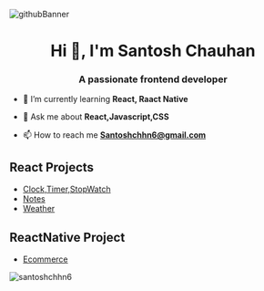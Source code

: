 ![githubBanner](https://user-images.githubusercontent.com/102342620/217224975-6f46fe4b-c209-4999-9656-8fdeca51bb57.png)

<h1 align="center">Hi 👋, I'm Santosh Chauhan</h1>
<h3 align="center">A passionate frontend developer</h3>


- 🌱 I’m currently learning **React, Raact Native**

- 💬 Ask me about **React,Javascript,CSS**

- 📫 How to reach me **Santoshchhn6@gmail.com**

## React Projects
* [Clock,Timer,StopWatch](https://santoshchhn6.github.io/Clock-Timer-Stopwatch-Reactjs/)
* [Notes](https://santoshchhn6.github.io/Notes-Reactjs/)
* [Weather](https://santoshchhn6.github.io/Weather-App-Reactjs/)


## ReactNative Project
* [Ecommerce](https://github.com/santoshchhn6/Ecommerce-React-Native)

<p><img align="center" src="https://github-readme-streak-stats.herokuapp.com/?user=santoshchhn6&" alt="santoshchhn6" /></p>
